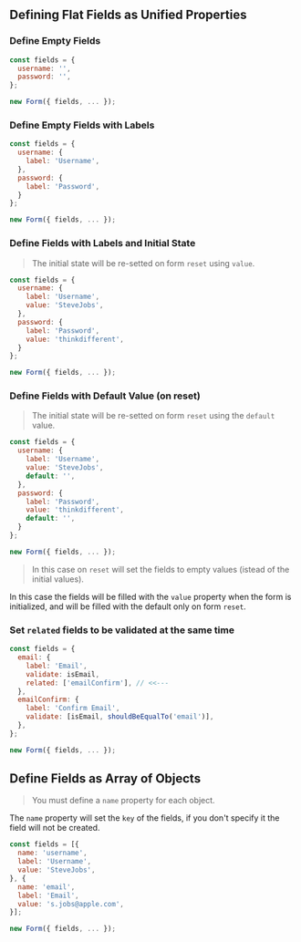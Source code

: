 ## Defining Flat Fields as Unified Properties

### Define Empty Fields

```javascript
const fields = {
  username: '',
  password: '',
};

new Form({ fields, ... });
```

### Define Empty Fields with Labels

```javascript
const fields = {
  username: {
    label: 'Username',
  },
  password: {
    label: 'Password',
  }
};

new Form({ fields, ... });
```

### Define Fields with Labels and Initial State

> The initial state will be re-setted on form `reset` using `value`.

```javascript
const fields = {
  username: {
    label: 'Username',
    value: 'SteveJobs',
  },
  password: {
    label: 'Password',
    value: 'thinkdifferent',
  }
};

new Form({ fields, ... });
```

### Define Fields with Default Value (on reset)

> The initial state will be re-setted on form `reset` using the `default` value.

```javascript
const fields = {
  username: {
    label: 'Username',
    value: 'SteveJobs',
    default: '',
  },
  password: {
    label: 'Password',
    value: 'thinkdifferent',
    default: '',
  }
};

new Form({ fields, ... });
```

> In this case on `reset` will set the fields to empty values (istead of the initial values).

In this case the fields will be filled with the `value` property when the form is initialized, and will be filled with the default only on form `reset`.

### Set `related` fields to be validated at the same time

```javascript
const fields = {
  email: {
    label: 'Email',
    validate: isEmail,
    related: ['emailConfirm'], // <<---
  },
  emailConfirm: {
    label: 'Confirm Email',
    validate: [isEmail, shouldBeEqualTo('email')],
  },
};

new Form({ fields, ... });
```

## Define Fields as Array of Objects

> You must define a `name` property for each object.

The `name` property will set the `key` of the fields, if you don't specify it the field will not be created.

```javascript
const fields = [{
  name: 'username',
  label: 'Username',
  value: 'SteveJobs',
}, {
  name: 'email',
  label: 'Email',
  value: 's.jobs@apple.com',
}];

new Form({ fields, ... });
```

<br>
